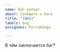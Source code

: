 ```yaml
---
name: Баг репорт
about: Сообщите о баге
title: "[BUG]"
labels: bug
assignees: FerrumVega

---
```


В чём заключается баг?
